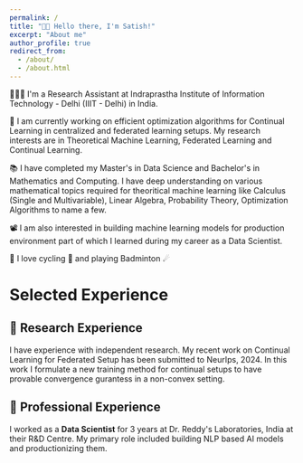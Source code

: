```yaml
---
permalink: /
title: "👋🏼 Hello there, I'm Satish!"
excerpt: "About me"
author_profile: true
redirect_from: 
  - /about/
  - /about.html
---
```




<!-- [comment] #![Illustration of combining vision and language modalities](/images/image_to_text_vis.png){: .align-right width="300px"} -->
👨🏻‍💻 I'm a Research Assistant at Indraprastha Institute of Information Technology - Delhi (IIIT - Delhi) in India.

🔬 I am currently working on efficient optimization algorithms for Continual Learning in centralized and federated learning setups. My research interests are in Theoretical Machine Learning, Federated Learning and Continual Learning.

📚 I have completed my Master's in Data Science and Bachelor's in Mathematics and Computing. I have deep understanding on various mathematical topics required for theoritical machine learning like Calculus (Single and Multivariable), Linear Algebra, Probability Theory, Optimization Algorithms to name a few.

📽️ I am also interested in building machine learning models for production environment part of which I learned during my career as a Data Scientist.

🎨 I love cycling 🚴 and playing Badminton ☄

# Selected Experience

## 📜 Research Experience
I have experience with independent research. My recent work on Continual Learning for Federated Setup has been submitted to NeurIps, 2024. In this work I formulate a new training method for continual setups to have provable convergence gurantess in a non-convex setting.

## 💼 Professional Experience
I worked as a **Data Scientist** for 3 years at Dr. Reddy's Laboratories, India at their R&D Centre. My primary role included building NLP based AI models and productionizing them.







